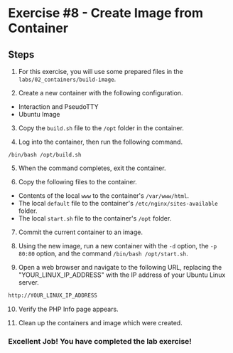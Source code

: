 # Exercise #8 - Create Image from Container

## Steps

1. For this exercise, you will use some prepared files in the `labs/02_containers/build-image`.

2. Create a new container with the following configuration.

- Interaction and PseudoTTY
- Ubuntu Image

3. Copy the `build.sh` file to the `/opt` folder in the container.

4. Log into the container, then run the following command.

```bashexit
/bin/bash /opt/build.sh
```

5. When the command completes, exit the container.

6. Copy the following files to the container.

- Contents of the local `www` to the container's `/var/www/html`.
- The local `default` file to the container's `/etc/nginx/sites-available` folder.
- The local `start.sh` file to the container's `/opt` folder.

7. Commit the current container to an image.

8. Using the new image, run a new container with the `-d` option, the `-p 80:80` option, and the command `/bin/bash /opt/start.sh`.

9. Open a web browser and navigate to the following URL, replacing the "YOUR_LINUX_IP_ADDRESS" with the IP address of your Ubuntu Linux server.

```bash
http://YOUR_LINUX_IP_ADDRESS
```

10. Verify the PHP Info page appears.

11. Clean up the containers and image which were created.



### Excellent Job! You have completed the lab exercise!